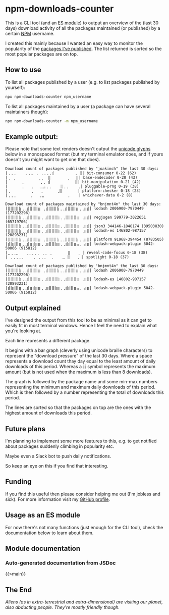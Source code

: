 # npm-downloads-counter

This is a [CLI](https://en.wikipedia.org/wiki/Command-line_interface) tool (and an [ES module](https://nodejs.org/api/esm.html)) to output an overview of the (last 30 days) download activity of all the packages maintained (or published) by a certain [NPM](https://www.npmjs.com/) username.

I created this mainly because I wanted an easy way to monitor the popularity of the [packages I've published](https://www.npmjs.com/~joakimch). The list returned is sorted so the most popular packages are on top.

## How to use
To list all packages published by a user (e.g. to list packages published by yourself):
```bash
npx npm-downloads-counter npm_username
```

To list all packages maintained by a user (a package can have several maintainers though):
```bash
npx npm-downloads-counter -m npm_username
```

## Example output:
Please note that some text renders doesn't output the [unicode glyphs](https://en.wikipedia.org/wiki/Braille_Patterns) below in a monospaced format (but my terminal emulator does, and if yours doesn't you might want to get one that does).
```
Download count of packages published by "joakimch" the last 30 days:
|⢀⢀⢀    ⢀⢀⣀ ⢀ ⢀⢀⢀⢀⣾         ⢀ ⣿| bit-consumer 0-22 (62)
|⢀ ⢀          ⢀⢀  ⣿       ⢀   ⣿| base-endecoder 0-20 (43)
|      ⢀       ⢀⢀ ⣾           ⣿| bit-manipulation 0-21 (42)
|      ⢀   ⢀   ⣀⣠⢀⢀    ⣿⢀⢀    ⢀| pluggable-prng 0-19 (38)
|⢀         ⢀   ⢀      ⢀⣿       | platform-checker 0-18 (23)
|⢀⢀⢀      ⢀   ⢀⣀          ⢀    | whichever-data 0-2 (8)

Download count of packages maintained by "bnjmnt4n" the last 30 days:
|⣿⣿⣿⣿⣷⢀⢀⣾⣿⣿⣿⣶ ⢀⣾⣿⣿⣿⣷⢀⢀⣾⣿⣿⣿⣶⢀⢀⣶⣾| lodash 2006900-7970449 (177202296)
|⣿⣿⣿⣿⣷⢀⢀⣾⣿⣿⣿⣶⢀⢀⣾⣿⣿⣿⣷⢀⢀⣿⣿⣿⣿⣶ ⢀⣶⣾| regjsgen 599779-3022651 (65719706)
|⣿⣿⣿⣿⣷⢀⢀⣾⣿⣿⣿⣶⢀⢀⣾⣿⣿⣿⣶⢀⢀⣿⣿⣿⣿⣶ ⢀⣶⣾| json3 344146-1848174 (39503830)
|⣿⣿⣿⣿⣷⢀⢀⣾⣿⣿⣿⣶⢀⢀⣾⣿⣿⣿⣷⢀⢀⣾⣿⣿⣿⣶ ⢀⣶⣿| lodash-es 146802-987157 (20893231)
|⣿⣿⣿⣿⣷⢀⢀⣾⣿⣿⣿⣶ ⢀⣿⣿⣿⣿⣷⢀⢀⣿⣿⣿⣿⣷⢀⢀⣶⣿| platform 91968-394454 (8783505)
|⣾⣷⣾⣿⣶⢀⢀⣾⣶⣾⣶⣶⢀⢀⣶⣿⣿⣷⣶⢀⢀⣾⣾⣿⣶⣤⢀ ⣴⣶| lodash-webpack-plugin 5042-50066 (915812)
|⣀⢀⢀⣀   ⢀⢀⢀⢀⢀ ⢀⢀ ⢀       ⣿   ⢀ | reveal-code-focus 0-18 (38)
| ⢀⢀⢀⢀⢀    ⢀ ⢀⢀⢀  ⢀    ⣀ ⣿   ⢀ | spotlight 0-18 (37)

Download count of packages published by "bnjmnt4n" the last 30 days:
|⣿⣿⣿⣿⣷⢀⢀⣾⣿⣿⣿⣶ ⢀⣾⣿⣿⣿⣷⢀⢀⣾⣿⣿⣿⣶⢀⢀⣶⣾| lodash 2006900-7970449 (177202296)
|⣿⣿⣿⣿⣷⢀⢀⣾⣿⣿⣿⣶⢀⢀⣾⣿⣿⣿⣷⢀⢀⣾⣿⣿⣿⣶ ⢀⣶⣿| lodash-es 146802-987157 (20893231)
|⣾⣷⣾⣿⣶⢀⢀⣾⣶⣾⣶⣶⢀⢀⣶⣿⣿⣷⣶⢀⢀⣾⣾⣿⣶⣤⢀ ⣴⣶| lodash-webpack-plugin 5042-50066 (915812)
```

## Output explained

I've designed the output from this tool to be as minimal as it can get to easily fit in most terminal windows. Hence I feel the need to explain what you're looking at.

Each line represents a different package.

It begins with a bar graph (cleverly using unicode braille characters) to represent the "download pressure" of the last 30 days. Where a space represents a download count thay day equal to the least amount of daily downloads of this period. Whereas a ⣿ symbol represents the maximum amount (but is not used when the maximum is less than 8 downloads).

The graph is followed by the package name and some min-max numbers representing the minimum and maximum daily downloads of this period. Which is then followed by a number representing the total of downloads this period.

The lines are sorted so that the packages on top are the ones with the highest amount of downloads this period.

## Future plans

I'm planning to implement some more features to this, e.g. to get notified about packages suddenly climbing in popularity etc.

Maybe even a Slack bot to push daily notifications.

So keep an eye on this if you find that interesting.

## Funding

If you find this useful then please consider helping me out (I'm jobless and sick). For more information visit my [GitHub profile](https://github.com/JoakimCh).

## Usage as an ES module

For now there's not many functions (just enough for the CLI tool), check the documentation below to learn about them.

## Module documentation

### Auto-generated documentation from JSDoc

{{>main}}

## The End

*Aliens (as in extra-terrestrial and extra-dimensional) are visiting our planet, also abducting people. They're mostly friendly though.*
